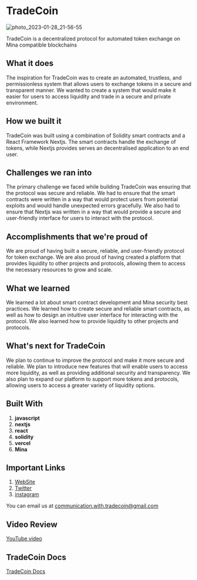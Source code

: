 # TradeCoin

![photo_2023-01-28_21-56-55](https://user-images.githubusercontent.com/88692544/215295626-88a3456a-5543-4c6e-af70-a6b4ea65dc5b.jpg)

TradeCoin is a decentralized protocol for automated token exchange on Mina compatible blockchains

## What it does

The inspiration for TradeCoin was to create an automated, trustless, and permissionless system that allows users to exchange tokens in a secure and transparent manner. We wanted to create a system that would make it easier for users to access liquidity and trade in a secure and private environment.

## How we built it

TradeCoin was built using a combination of Solidity smart contracts and a React Framework Nextjs. The smart contracts handle the exchange of tokens, while Nextjs provides serves an decentralised application to an end user.

## Challenges we ran into

The primary challenge we faced while building TradeCoin was ensuring that the protocol was secure and reliable. We had to ensure that the smart contracts were written in a way that would protect users from potential exploits and would handle unexpected errors gracefully. We also had to ensure that Nextjs was written in a way that would provide a secure and user-friendly interface for users to interact with the protocol.

## Accomplishments that we're proud of

We are proud of having built a secure, reliable, and user-friendly protocol for token exchange. We are also proud of having created a platform that provides liquidity to other projects and protocols, allowing them to access the necessary resources to grow and scale.

## What we learned

We learned a lot about smart contract development and Mina security best practices. We learned how to create secure and reliable smart contracts, as well as how to design an intuitive user interface for interacting with the protocol. We also learned how to provide liquidity to other projects and protocols.

## What's next for TradeCoin

We plan to continue to improve the protocol and make it more secure and reliable. We plan to introduce new features that will enable users to access more liquidity, as well as providing additional security and transparency. We also plan to expand our platform to support more tokens and protocols, allowing users to access a greater variety of liquidity options.

## Built With

1. **javascript**
2. **nextjs**
3. **react**
4. **solidity**
5. **vercel**
6. **Mina**

## Important Links

1. [WebSite](https://trade-coin-xi.vercel.app/)
2. [Twitter](https://twitter.com/_TradeCoin_)
3. [instagram](https://www.instagram.com/_tradecoin_/)

You can email us at communication.with.tradecoin@gmail.com

## Video Review

[YouTube video](http://youtu.be/4Ft4wfPhjNw)

## TradeCoin Docs

[TradeCoin Docs](https://alexfedotovqq.github.io/DocsTradeCoin/#/)
